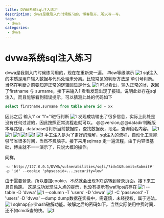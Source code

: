 ```yaml
---
title: DVWA系统sql注入练习
description: dvwa是我刚入门时候练习的，博客刚开，所以写一写。
tags: 
 - dvwa
categories:
 - dvwa
---
```

# dvwa系统sql注入练习
dvwa是我刚入门时候练习用的，现在在重新来一遍。
#low等级演示
![1](https://github.com/crazypyy/crazypyy.github.io/blob/master/images/dvwa-sql/sql1.png?raw=true)
sql注入的本质是用户输入数据与代码处理未分离。比较常见的判断方法是'单引号判断。当然在判断之前要知道正常的逻辑回显是什么
![1](https://github.com/crazypyy/crazypyy.github.io/blob/master/images/dvwa-sql/sql2.png?raw=true)
可以看出，输入正常的id，返回了firstname 与 surname，接下来输入1'看看发现出现了报错。说明此处存在sql注入，而且能够看到错误提示，可以猜测此处的代码如下
```SQL
select firstname,surname from table where id = xx
```
因此之后 输入1' or '1'='1进行判断
![1](https://github.com/crazypyy/crazypyy.github.io/blob/master/images/dvwa-sql/sql3.png?raw=true)
发现成功输出了很多信息，实际上此处是没有任何过滤的，因此按照正常流程走就可以。
@@version,@@datadir判断版本与路径，database()判断当前数据库，查找数据表，段名，查询段名内容。
![1](https://github.com/crazypyy/crazypyy.github.io/blob/master/images/dvwa-sql/sql4.png?raw=true)
![1](https://github.com/crazypyy/crazypyy.github.io/blob/master/images/dvwa-sql/sql5.png?raw=true)
![1](https://github.com/crazypyy/crazypyy.github.io/blob/master/images/dvwa-sql/sql6.png?raw=true)
![1](https://github.com/crazypyy/crazypyy.github.io/blob/master/images/dvwa-sql/sql7.png?raw=true)
![1](https://github.com/crazypyy/crazypyy.github.io/blob/master/images/dvwa-sql/sql8.png?raw=true)
![1](https://github.com/crazypyy/crazypyy.github.io/blob/master/images/dvwa-sql/sql9.png?raw=true)
手工注入是为了更好的理解，sql注入的流程，自动化工具能够节省很多时间，当然不费脑子。接下来用sqlmap 走一遍流程，由于内容很基础，博主就不一一演示了，只说大概的操作。

同样，
```url
-u 'http://127.0.0.1/DVWA/vulnerabilities/sqli/?id=1&Submit=Submit#'  -p 'id' --cookie 'phpsessid=...;security=low'
```
由于需要登录，所以要加cookie，不然就会出现302跳转到登录页面。接下来工具自动跑。
这是成功发现注入点的提示，也没有提示有waf/ips的存在
![1](https://github.com/crazypyy/crazypyy.github.io/blob/master/images/dvwa-sql/sql10.png?raw=true)
--table -D 'dvwa'
![1](https://github.com/crazypyy/crazypyy.github.io/blob/master/images/dvwa-sql/sql11.png?raw=true)
--column -T 'users' -D 'dvwa'
![1](https://github.com/crazypyy/crazypyy.github.io/blob/master/images/dvwa-sql/sql12.png?raw=true)
-C 'password' -T 'users' -D 'dvwa' --dump
dump数据在实操中，需谨慎，未经授权，属于违法。
![1](https://github.com/crazypyy/crazypyy.github.io/blob/master/images/dvwa-sql/sql13.png?raw=true)
sqlmap自带hash破解功能。破解之后的密码如下。当然实际使用中费时间，还不如cmd5查的快。
![1](https://github.com/crazypyy/crazypyy.github.io/blob/master/images/dvwa-sql/sql14.png?raw=true)
